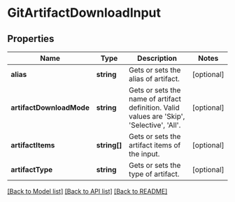 # GitArtifactDownloadInput

## Properties
Name | Type | Description | Notes
------------ | ------------- | ------------- | -------------
**alias** | **string** | Gets or sets the alias of artifact. | [optional] 
**artifactDownloadMode** | **string** | Gets or sets the name of artifact definition. Valid values are &#39;Skip&#39;, &#39;Selective&#39;, &#39;All&#39;. | [optional] 
**artifactItems** | **string[]** | Gets or sets the artifact items of the input. | [optional] 
**artifactType** | **string** | Gets or sets the type of artifact. | [optional] 

[[Back to Model list]](../README.md#documentation-for-models) [[Back to API list]](../README.md#documentation-for-api-endpoints) [[Back to README]](../README.md)



